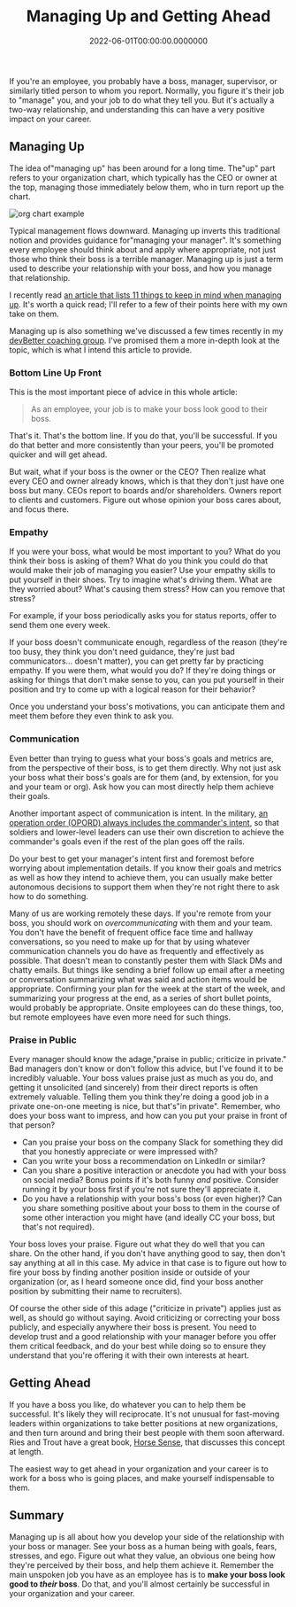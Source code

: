 ﻿---
title: Managing Up and Getting Ahead
date: "2022-06-01T00:00:00.0000000"
description: If you're an employee, you probably have a boss, manager, supervisor, or similarly titled person to whom you report. Normally, you figure it's their job to " manage" you, and your job to do what they tell you. But it's actually a two-way relationship, and understanding this can have a very positive impact on your career.
featuredImage: /img/managing-up-and-getting-ahead.png
---

If you're an employee, you probably have a boss, manager, supervisor, or similarly titled person to whom you report. Normally, you figure it's their job to "manage" you, and your job to do what they tell you. But it's actually a two-way relationship, and understanding this can have a very positive impact on your career.

## Managing Up

The idea of"managing up" has been around for a long time. The"up" part refers to your organization chart, which typically has the CEO or owner at the top, managing those immediately below them, who in turn report up the chart.

![org chart example](/img/org-chart-example.png)

Typical management flows downward. Managing up inverts this traditional notion and provides guidance for"managing your manager". It's something every employee should think about and apply where appropriate, not just those who think their boss is a terrible manager. Managing up is just a term used to describe your relationship with your boss, and how you manage that relationship.

I recently read [an article that lists 11 things to keep in mind when managing up](https://www.cultureamp.com/blog/managing-up-importance). It's worth a quick read; I'll refer to a few of their points here with my own take on them.

Managing up is also something we've discussed a few times recently in my [devBetter coaching group](https://devbetter.com/). I've promised them a more in-depth look at the topic, which is what I intend this article to provide.

### Bottom Line Up Front

This is the most important piece of advice in this whole article:

> As an employee, your job is to make your boss look good to their boss.

That's it. That's the bottom line. If you do that, you'll be successful. If you do that better and more consistently than your peers, you'll be promoted quicker and will get ahead.

But wait, what if your boss is the owner or the CEO? Then realize what every CEO and owner already knows, which is that they don't just have one boss but many. CEOs report to boards and/or shareholders. Owners report to clients and customers. Figure out whose opinion your boss cares about, and focus there.

### Empathy

If you were your boss, what would be most important to you? What do you think their boss is asking of them? What do you think you could do that would make their job of managing you easier? Use your empathy skills to put yourself in their shoes. Try to imagine what's driving them. What are they worried about? What's causing them stress? How can you remove that stress?

For example, if your boss periodically asks you for status reports, offer to send them one every week.

If your boss doesn't communicate enough, regardless of the reason (they're too busy, they think you don't need guidance, they're just bad communicators... doesn't matter), you can get pretty far by practicing empathy. If you were them, what would you do? If they're doing things or asking for things that don't make sense to you, can you put yourself in their position and try to come up with a logical reason for their behavior?

Once you understand your boss's motivations, you can anticipate them and meet them before they even think to ask you.

### Communication

Even better than trying to guess what your boss's goals and metrics are, from the perspective of their boss, is to get them directly. Why not just ask your boss what their boss's goals are for them (and, by extension, for you and your team or org). Ask how you can most directly help them achieve their goals.

Another important aspect of communication is intent. In the military, [an operation order (OPORD) always includes the commander's intent](https://www.nwcg.gov/sites/default/files/wfldp/docs/Shattuck.pdf), so that soldiers and lower-level leaders can use their own discretion to achieve the commander's goals even if the rest of the plan goes off the rails.

Do your best to get your manager's intent first and foremost before worrying about implementation details. If you know their goals and metrics as well as how they intend to achieve them, you can usually make better autonomous decisions to support them when they're not right there to ask how to do something.

Many of us are working remotely these days. If you're remote from your boss, you should work on *overcommunicating* with them and your team. You don't have the benefit of frequent office face time and hallway conversations, so you need to make up for that by using whatever communication channels you do have as frequently and effectively as possible. That doesn't mean to constantly pester them with Slack DMs and chatty emails. But things like sending a brief follow up email after a meeting or conversation summarizing what was said and action items would be appropriate. Confirming your plan for the week at the start of the week, and summarizing your progress at the end, as a series of short bullet points, would probably be appropriate. Onsite employees can do these things, too, but remote employees have even more need for such things.

### Praise in Public

Every manager should know the adage,"praise in public; criticize in private." Bad managers don't know or don't follow this advice, but I've found it to be incredibly valuable. Your boss values praise just as much as you do, and getting it unsolicited (and sincerely) from their direct reports is often extremely valuable. Telling them you think they're doing a good job in a private one-on-one meeting is nice, but that's"in private". Remember, who does your boss want to impress, and how can you put your praise in front of that person?

- Can you praise your boss on the company Slack for something they did that you honestly appreciate or were impressed with?
- Can you write your boss a recommendation on LinkedIn or similar?
- Can you share a positive interaction or anecdote you had with your boss on social media? Bonus points if it's both funny *and* positive. Consider running it by your boss first if you're not sure they'll appreciate it.
- Do you have a relationship with your boss's boss (or even higher)? Can you share something positive about your boss to them in the course of some other interaction you might have (and ideally CC your boss, but that's not required).

Your boss loves your praise. Figure out what they do well that you can share. On the other hand, if you don't have anything good to say, then don't say anything at all in this case. My advice in that case is to figure out how to fire your boss by finding another position inside or outside of your organization (or, as I heard someone once did, find your boss another position by submitting their name to recruiters).

Of course the other side of this adage ("criticize in private") applies just as well, as should go without saying. Avoid criticizing or correcting your boss publicly, and especially anywhere their boss is present. You need to develop trust and a good relationship with your manager before you offer them critical feedback, and do your best while doing so to ensure they understand that you're offering it with their own interests at heart.

## Getting Ahead

If you have a boss you like, do whatever you can to help them be successful. It's likely they will reciprocate. It's not unusual for fast-moving leaders within organizations to take better positions at new organizations, and then turn around and bring their best people with them soon afterward. Ries and Trout have a great book, [Horse Sense](https://amzn.to/3m0jMf5), that discusses this concept at length.

The easiest way to get ahead in your organization and your career is to work for a boss who is going places, and make yourself indispensable to them.

## Summary

Managing up is all about how you develop your side of the relationship with your boss or manager. See your boss as a human being with goals, fears, stresses, and ego. Figure out what they value, an obvious one being how they're perceived by their boss, and help them achieve it. Remember the main unspoken job you have as an employee has is to **make your boss look good to *their* boss**. Do that, and you'll almost certainly be successful in your organization and your career.


